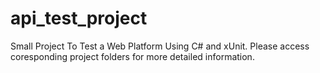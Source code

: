 # api_test_project
Small Project To Test a Web Platform Using C# and xUnit.
Please access coresponding project folders for more detailed information.
